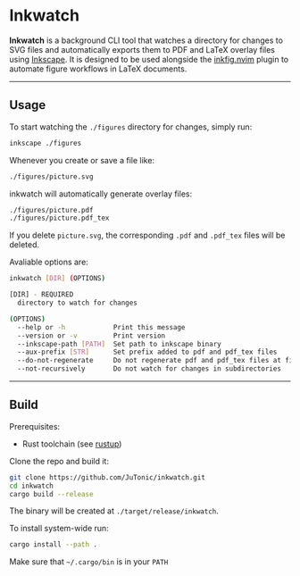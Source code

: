 # Inkwatch

**Inkwatch** is a background CLI tool that watches a directory for changes to SVG files and automatically exports them to PDF and LaTeX overlay files using [Inkscape](https://inkscape.org). It is designed to be used alongside the [inkfig.nvim](https://github.com/JuTonic/inkfig.nvim) plugin to automate figure workflows in LaTeX documents.

---

## Usage

To start watching the `./figures` directory for changes, simply run:

```bash
inkscape ./figures
```

Whenever you create or save a file like:
```bash
./figures/picture.svg
```
inkwatch will automatically generate overlay files:
```bash
./figures/picture.pdf
./figures/picture.pdf_tex
```
If you delete `picture.svg`, the corresponding `.pdf` and `.pdf_tex` files will be deleted.

Avaliable options are:

```bash
inkwatch [DIR] (OPTIONS)

[DIR] - REQUIRED
  directory to watch for changes

(OPTIONS)
  --help or -h            Print this message
  --version or -v         Print version
  --inkscape-path [PATH]  Set path to inkscape binary
  --aux-prefix [STR]      Set prefix added to pdf and pdf_tex files
  --do-not-regenerate     Do not regenerate pdf and pdf_tex files at first run
  --not-recursively       Do not watch for changes in subdirectories
```

---

## Build

Prerequisites:
- Rust toolchain (see [rustup](https://rustup.rs/))

Clone the repo and build it:

```bash
git clone https://github.com/JuTonic/inkwatch.git
cd inkwatch
cargo build --release
```
The binary will be created at `./target/release/inkwatch`.

To install system-wide run:

```bash
cargo install --path .
```
Make sure that `~/.cargo/bin` is in your `PATH`
